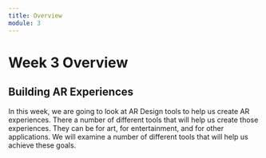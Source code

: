 ```yaml
---
title: Overview
module: 3
---
```


# Week 3 Overview

## Building AR Experiences

In this week, we are going to look at AR Design tools to help us create AR experiences.  There a number of different tools that will help us create those experiences.  They can be for art, for entertainment, and for other applications.  We will examine a number of different tools that will help us achieve these goals.